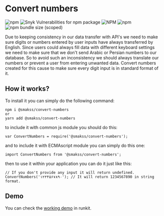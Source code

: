 # Convert numbers

![npm](https://img.shields.io/npm/v/@smakss/convert-numbers) ![Snyk Vulnerabilities for npm package](https://img.shields.io/snyk/vulnerabilities/npm/@smakss/convert-numbers) ![NPM](https://img.shields.io/npm/l/@smakss/convert-numbers) ![npm](https://img.shields.io/npm/dt/@smakss/convert-numbers) ![npm bundle size (scoped)](https://img.shields.io/bundlephobia/min/@smakss/convert-numbers)

Due to keeping consistency in our data transfer with API's we need to make sure digits or numbers entered by user inputs have always transferred by English. Since users could always fill data with different keyboard settings we need to make sure that we don't send Arabic or Persian numbers to our database. So to avoid such an inconsistency we should always translate our numbers or prevent a user from entering unwanted data. Convert numbers created for this cause to make sure every digit input is in standard format of it.

## How it works?

To install it you can simply do the following command:

```
npm i @smakss/convert-numbers
or
yarn add @smakss/convert-numbers
```

to include it with common js module you should do this:

```
var ConvertNumbers = require('@smakss/convert-numbers');
```

and to include it with ECMAscript module you can simply do this one:

```
import ConvertNumbers from '@smakss/convert-numbers';
```

then to use it within your application you can do it just like this:

```
// If you don't provide any input it will return undefined.
ConvertNumbers('۱۲۳۴۵۶۷۸۹۰'); // It will return 1234567890 in string format.
```

## Demo

You can check the [working demo](https://runkit.com/smakss/convert-numbers) in runkit.
